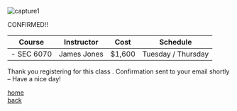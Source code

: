 ![capture1](https://user-images.githubusercontent.com/44885441/48521130-2ff67780-e841-11e8-8efa-807518dbd66f.PNG)

CONFIRMED!!

|   Course   | Instructor      | Cost    | Schedule              |
|:----------:|-----------------|---------|-----------------------|
| - SEC 6070 | James Jones     | $1,600  | Tuesday / Thursday    |

Thank you registering for this class . Confirmation sent to your email shortly – Have a nice day!

[home](https://cezenekwe.github.io/Team-Brilliant/)
<br>
[back](https://cezenekwe.github.io/Team-Brilliant/Program-3.html)
